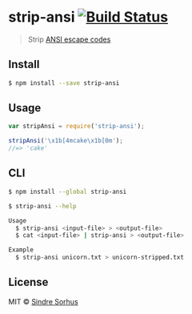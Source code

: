 # strip-ansi [![Build Status](https://travis-ci.org/sindresorhus/strip-ansi.svg?branch=master)](https://travis-ci.org/sindresorhus/strip-ansi)

> Strip [ANSI escape codes](http://en.wikipedia.org/wiki/ANSI_escape_code)



































<extoc></extoc>

## Install

```sh
$ npm install --save strip-ansi
```


## Usage

```js
var stripAnsi = require('strip-ansi');

stripAnsi('\x1b[4mcake\x1b[0m');
//=> 'cake'
```


## CLI

```sh
$ npm install --global strip-ansi
```

```sh
$ strip-ansi --help

Usage
  $ strip-ansi <input-file> > <output-file>
  $ cat <input-file> | strip-ansi > <output-file>

Example
  $ strip-ansi unicorn.txt > unicorn-stripped.txt
```


## License

MIT © [Sindre Sorhus](http://sindresorhus.com)
